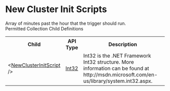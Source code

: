# New Cluster Init Scripts

<div class="LanguageSummary"><div class ="SummaryItem">Array of minutes past the hour that the trigger should run.</div></div><div class="SchemaBindingGroup"><div class="SchemaBindingGroupHeader">Permitted Collection Child Definitions</div><table id="SchemaBindingList" class="SchemaBindingList"><tbody><tr><th class="SchemaBindingNameColumnHeader">Child</th><th class="SchemaBindingTypeColumnHeader">API Type</th><th class="SchemaBindingSummaryColumnHeader">Description</th></tr><tr class="cd0"><td class="SchemaBindingName"><span class="punc">&lt;</span><a href=https://msdn.microsoft.com/en-us/library/System.Int32.aspx">NewClusterInitScript</a><span class="punc"> /&gt;</span></td><td class="SchemaBindingType"><a href="https://msdn.microsoft.com/en-us/library/System.Int32.aspx">Int32</a></td><td class="SchemaBindingSummary">Int32 is the .NET Framework Int32 structure.  More information can be found at http://msdn.microsoft.com/en-us/library/system.int32.aspx.</td></tr></tbody></table></div>